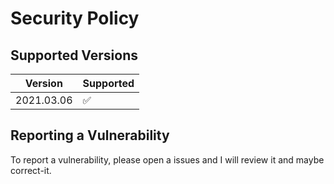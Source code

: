 # Security Policy

## Supported Versions

| Version    | Supported          |
| ---------- | ------------------ |
| 2021.03.06 | :white_check_mark: |

## Reporting a Vulnerability

To report a vulnerability, please open a issues and I will review it and maybe correct-it.
